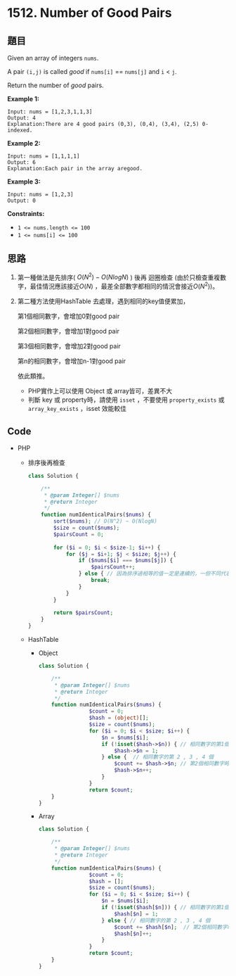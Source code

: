 # 1512. Number of Good Pairs

## 題目

Given an array of integers `nums`.

A pair `(i,j)` is called *good* if `nums[i]` == `nums[j]` and `i` < `j`.

Return the number of *good* pairs.

**Example 1:**

```
Input: nums = [1,2,3,1,1,3]
Output: 4
Explanation:There are 4 good pairs (0,3), (0,4), (3,4), (2,5) 0-indexed.

```

**Example 2:**

```
Input: nums = [1,1,1,1]
Output: 6
Explanation:Each pair in the array aregood.

```

**Example 3:**

```
Input: nums = [1,2,3]
Output: 0

```

**Constraints:**

- `1 <= nums.length <= 100`
- `1 <= nums[i] <= 100`

## 思路

1. 第一種做法是先排序( $O(N^2) - O(NlogN)$ ) 後再 迴圈檢查 (由於只檢查重複數字，最佳情況應該接近$O(N)$ ，最差全部數字都相同的情況會接近$O(N^2)$)。
2. 第二種方法使用HashTable 去處理，遇到相同的key值便累加，

    第1個相同數字，會增加0對good pair

    第2個相同數字，會增加1對good pair

    第3個相同數字，會增加2對good pair

    第n的相同數字，會增加n-1對good pair

    依此類推。

    - PHP實作上可以使用 Object 或 array皆可，差異不大
    - 判斷 key 或 property時，請使用 `isset` ，不要使用 `property_exists` 或 `array_key_exists` ，isset 效能較佳

## Code

- PHP
    - 排序後再檢查

        ```php
        class Solution {

            /**
             * @param Integer[] $nums
             * @return Integer
             */
            function numIdenticalPairs($nums) {
                sort($nums); // O(N^2) ~ O(NlogN)
                $size = count($nums);
                $pairsCount = 0;
                
                for ($i = 0; $i < $size-1; $i++) {
                    for ($j = $i+1; $j < $size; $j++) {
                        if ($nums[$i] === $nums[$j]) {
                            $pairsCount++;
                        } else { // 因為排序過相等的值一定是連續的，一但不同代表後面的數字都不會相同，可以略過
                            break;
                        }
                    }    
                }
                
                return $pairsCount;
            }
        }
        ```

    - HashTable
        - Object

            ```php
            class Solution {

                /**
                 * @param Integer[] $nums
                 * @return Integer
                 */
                function numIdenticalPairs($nums) {
            				$count = 0;
            				$hash = (object)[];
            		        $size = count($nums);
            				for ($i = 0; $i < $size; $i++) {
            					$n = $nums[$i];
            					if (!isset($hash->$n)) { // 相同數字的第1個 
            						$hash->$n = 1;
            					} else {  // 相同數字的第 2 , 3 , 4 個
            						$count += $hash->$n; // 第2個相同數字時有1對 good pair, 第3個時多2對, ...etc.
            						$hash->$n++;
            					}
            				}
            				return $count;
                }
            }
            ```

        - Array

            ```php
            class Solution {

                /**
                 * @param Integer[] $nums
                 * @return Integer
                 */
                function numIdenticalPairs($nums) {
            				$count = 0;
            				$hash = [];
            		        $size = count($nums);
            				for ($i = 0; $i < $size; $i++) {
            					$n = $nums[$i];
            					if (!isset($hash[$n])) { // 相同數字的第1個 
            						$hash[$n] = 1;
            					} else { // 相同數字的第 2 , 3 , 4 個
            						$count += $hash[$n];  // 第2個相同數字時有1對 good pair, 第3個時多2對, ...etc.
            						$hash[$n]++;
            					}
            				}
            				return $count;
                }
            }
            ```